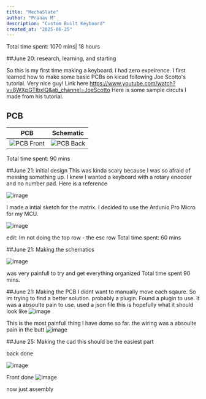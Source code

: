 ```yaml
---
title: "MechaSlate"
author: "Pranav M"
description: "Custom Built Keyboard"
created_at: "2025-06-25"
---
```


Total time spent: 1070 mins| 18 hours


##June 20: research, learning, and starting

So this is my first time making a keyboard. I had zero expeirence. I first learned how to make some basic PCBs on kicad following Joe Scotto's tutorial. Very nice guy! Link here https://www.youtube.com/watch?v=8WXpGTIbxlQ&ab_channel=JoeScotto
Here is some sample circuts I made from his tutorial.

##  PCB
PCB            |  Schematic
:-------------------------:|:-------------------------:
![PCB Front](https://github.com/user-attachments/assets/fe14e158-7bf4-4130-a9e4-d2c2ffe600b3)  |  ![PCB Back](https://github.com/user-attachments/assets/0920f8ec-823d-4420-902b-3d1fbaa8548c)

Total time spent: 90 mins

##June 21: initial design
This was kinda scary because I was so afraid of messing something up. I knew I wanted a keyboard with a rotary enocder and no number pad. Here is a reference

![image](https://github.com/user-attachments/assets/5022cb00-1b8f-4f8d-9eed-496a488ff698)

I made a intial sketch for the matrix. I decided to use the Ardunio Pro Micro for my MCU.  

![image](https://github.com/user-attachments/assets/eb706fce-0594-4e8b-9120-f8f950bf33c4)

edit: Im not doing the top row - the esc row
Total time spent: 60 mins

##June 21: Making the schematics

![image](https://github.com/user-attachments/assets/bdc40540-bcfa-4218-b22b-1539af9df3dd)


was very painfull to try and get everything organized 
Total time spent 90 mins. 


##June 21: Making the PCB
I didnt want to manually move each sqaure. So im trying to find a better solution. probably a plugin. 
Found a plugin to use. It was a absoulte pain to use. 
used a json file
this is hopefully what it should look like 
![image](https://github.com/user-attachments/assets/375b4509-4335-4047-8f0a-fa6b8db1fd74)

This is the most painfull thing I have dome so far. the wiring was a absoulte pain in the butt
![image](https://github.com/user-attachments/assets/ff8a41f1-4699-4f70-8595-96dc0564c0b0)


##June 25: Making the cad
this should be the easiest part


back  done 

![image](https://github.com/user-attachments/assets/a3622311-2f57-4e30-843a-bcb4fbbe01a6)

Front done 
![image](https://github.com/user-attachments/assets/c723ca9a-8d94-49c9-b8a2-eebfd8053d2d)

now just assembly 

